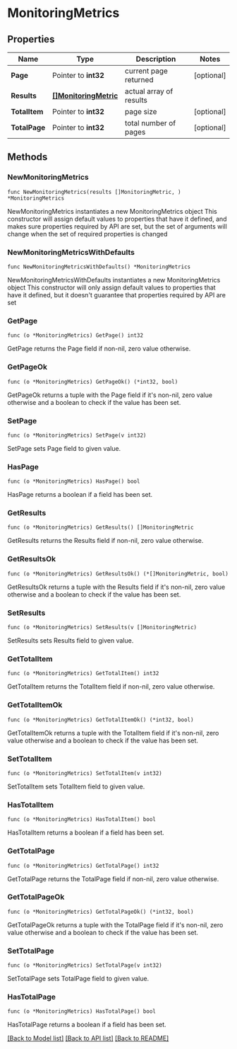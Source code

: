# MonitoringMetrics

## Properties

Name | Type | Description | Notes
------------ | ------------- | ------------- | -------------
**Page** | Pointer to **int32** | current page returned | [optional] 
**Results** | [**[]MonitoringMetric**](MonitoringMetric.md) | actual array of results | 
**TotalItem** | Pointer to **int32** | page size | [optional] 
**TotalPage** | Pointer to **int32** | total number of pages | [optional] 

## Methods

### NewMonitoringMetrics

`func NewMonitoringMetrics(results []MonitoringMetric, ) *MonitoringMetrics`

NewMonitoringMetrics instantiates a new MonitoringMetrics object
This constructor will assign default values to properties that have it defined,
and makes sure properties required by API are set, but the set of arguments
will change when the set of required properties is changed

### NewMonitoringMetricsWithDefaults

`func NewMonitoringMetricsWithDefaults() *MonitoringMetrics`

NewMonitoringMetricsWithDefaults instantiates a new MonitoringMetrics object
This constructor will only assign default values to properties that have it defined,
but it doesn't guarantee that properties required by API are set

### GetPage

`func (o *MonitoringMetrics) GetPage() int32`

GetPage returns the Page field if non-nil, zero value otherwise.

### GetPageOk

`func (o *MonitoringMetrics) GetPageOk() (*int32, bool)`

GetPageOk returns a tuple with the Page field if it's non-nil, zero value otherwise
and a boolean to check if the value has been set.

### SetPage

`func (o *MonitoringMetrics) SetPage(v int32)`

SetPage sets Page field to given value.

### HasPage

`func (o *MonitoringMetrics) HasPage() bool`

HasPage returns a boolean if a field has been set.

### GetResults

`func (o *MonitoringMetrics) GetResults() []MonitoringMetric`

GetResults returns the Results field if non-nil, zero value otherwise.

### GetResultsOk

`func (o *MonitoringMetrics) GetResultsOk() (*[]MonitoringMetric, bool)`

GetResultsOk returns a tuple with the Results field if it's non-nil, zero value otherwise
and a boolean to check if the value has been set.

### SetResults

`func (o *MonitoringMetrics) SetResults(v []MonitoringMetric)`

SetResults sets Results field to given value.


### GetTotalItem

`func (o *MonitoringMetrics) GetTotalItem() int32`

GetTotalItem returns the TotalItem field if non-nil, zero value otherwise.

### GetTotalItemOk

`func (o *MonitoringMetrics) GetTotalItemOk() (*int32, bool)`

GetTotalItemOk returns a tuple with the TotalItem field if it's non-nil, zero value otherwise
and a boolean to check if the value has been set.

### SetTotalItem

`func (o *MonitoringMetrics) SetTotalItem(v int32)`

SetTotalItem sets TotalItem field to given value.

### HasTotalItem

`func (o *MonitoringMetrics) HasTotalItem() bool`

HasTotalItem returns a boolean if a field has been set.

### GetTotalPage

`func (o *MonitoringMetrics) GetTotalPage() int32`

GetTotalPage returns the TotalPage field if non-nil, zero value otherwise.

### GetTotalPageOk

`func (o *MonitoringMetrics) GetTotalPageOk() (*int32, bool)`

GetTotalPageOk returns a tuple with the TotalPage field if it's non-nil, zero value otherwise
and a boolean to check if the value has been set.

### SetTotalPage

`func (o *MonitoringMetrics) SetTotalPage(v int32)`

SetTotalPage sets TotalPage field to given value.

### HasTotalPage

`func (o *MonitoringMetrics) HasTotalPage() bool`

HasTotalPage returns a boolean if a field has been set.


[[Back to Model list]](../README.md#documentation-for-models) [[Back to API list]](../README.md#documentation-for-api-endpoints) [[Back to README]](../README.md)


